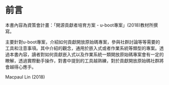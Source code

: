 # 前言

本書內容為資策會計畫：「開源貢獻者培育方案 - u-boot專案」\(2018\)教材所撰寫。

主要針對u-boot專案，介紹如何貢獻開放原始碼專案，參與社群討論等等需要的工具和注意事項。其中介紹的觀念，通用於嵌入式或者作業系統等類型的專案。透過本書內容，讀者對如何貢獻嵌入式以及作業系統一類開放原始碼專案會有一定的瞭解，透過實際動手操作，對書中提到的工具越熟練，對於貢獻開放原始碼社群將會越得心應手。

Macpaul Lin \(2018\)

